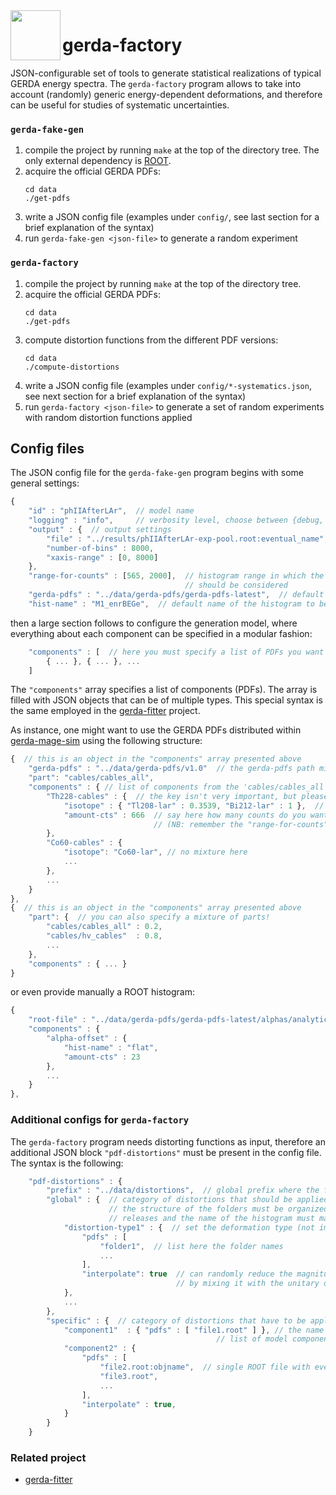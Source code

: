<img src=".github/gerda-logo.png" align="left"  height="80"/>

# gerda-factory

JSON-configurable set of tools to generate statistical realizations of typical
GERDA energy spectra. The `gerda-factory` program allows to take into account
(randomly) generic energy-dependent deformations, and therefore can be useful
for studies of systematic uncertainties.

### `gerda-fake-gen`

1. compile the project by running `make` at the top of the directory tree. The
   only external dependency is [ROOT](https://root.cern.ch/).
2. acquire the official GERDA PDFs:
   ```console
   cd data
   ./get-pdfs
   ```
3. write a JSON config file (examples under `config/`, see last section for a
   brief explanation of the syntax)
4. run `gerda-fake-gen <json-file>` to generate a random experiment

### `gerda-factory`

1. compile the project by running `make` at the top of the directory tree.
2. acquire the official GERDA PDFs:
   ```console
   cd data
   ./get-pdfs
   ```
3. compute distortion functions from the different PDF versions:
   ```console
   cd data
   ./compute-distortions
   ```
3. write a JSON config file (examples under `config/*-systematics.json`, see
   next section for a brief explanation of the syntax)
4. run `gerda-factory <json-file>` to generate a set of random experiments with
   random distortion functions applied

## Config files

The JSON config file for the `gerda-fake-gen` program begins with some general settings:
```js
{
    "id" : "phIIAfterLAr",  // model name
    "logging" : "info",     // verbosity level, choose between {debug, detail, info, warning, error}
    "output" : {  // output settings
        "file" : "../results/phIIAfterLAr-exp-pool.root:eventual_name",  // output filename (and ROOT object name)
        "number-of-bins" : 8000,
        "xaxis-range" : [0, 8000]
    },
    "range-for-counts" : [565, 2000],  // histogram range in which the number of counts specified in the following
                                       // should be considered
    "gerda-pdfs" : "../data/gerda-pdfs/gerda-pdfs-latest",  // default value for the location of the GERDA PDFs
    "hist-name" : "M1_enrBEGe",  // default name of the histogram to be searched for in the ROOT files
```
then a large section follows to configure the generation model, where
everything about each component can be specified in a modular fashion:
```js
    "components" : [  // here you must specify a list of PDFs you want to use
        { ... }, { ... }, ...
    ]
```
The `"components"` array specifies a list of components (PDFs). The array is
filled with JSON objects that can be of multiple types. This special syntax is
the same employed in the [gerda-fitter](https://github.com/gipert/gerda-fitter)
project.

As instance, one might want to use the GERDA PDFs distributed within
[gerda-mage-sim](https://github.com/mppmu/gerda-mage-sim) using the following
structure:
```js
{  // this is an object in the "components" array presented above
    "gerda-pdfs" : "../data/gerda-pdfs/v1.0"  // the gerda-pdfs path might be set here to override the global one
    "part": "cables/cables_all",
    "components" : { // list of components from the 'cables/cables_all' part
        "Th228-cables" : {  // the key isn't very important, but please choose a unique name!
            "isotope" : { "Tl208-lar" : 0.3539, "Bi212-lar" : 1 },  // specify a mixture of isotopes
            "amount-cts" : 666  // say here how many counts do you want to sample from the PDF
                                // (NB: remember the "range-for-counts" parameter above
        },
        "Co60-cables" : {
            "isotope": "Co60-lar", // no mixture here
            ...
        },
        ...
    }
},
{  // this is an object in the "components" array presented above
    "part": {  // you can also specify a mixture of parts!
        "cables/cables_all" : 0.2,
        "cables/hv_cables"  : 0.8,
        ...
    },
    "components" : { ... }
}
```
or even provide manually a ROOT histogram:
```js
{
    "root-file" : "../data/gerda-pdfs/gerda-pdfs-latest/alphas/analytic/pdf-functions.root",
    "components" : {
        "alpha-offset" : {
            "hist-name" : "flat",
            "amount-cts" : 23
        },
        ...
    }
},
```

### Additional configs for `gerda-factory`

The `gerda-factory` program needs distorting functions as input, therefore an
additional JSON block `"pdf-distortions"` must be present in the config file.
The syntax is the following:
```js
    "pdf-distortions" : {
        "prefix" : "../data/distortions",  // global prefix where the files/folders will be searched for
        "global" : {  // category of distortions that should be applied on all the components
                      // the structure of the folders must be organized in the same way as the GERDA PDFs
                      // releases and the name of the histogram must match
            "distortion-type1" : {  // set the deformation type (not important)
                "pdfs" : [
                    "folder1",  // list here the folder names
                    ...
                ],
                "interpolate": true  // can randomly reduce the magnitude of the distortion
                                     // by mixing it with the unitary distortion
            },
            ...
        },
        "specific" : {  // category of distortions that have to be applied to single components
            "component1"  : { "pdfs" : [ "file1.root" ] }, // the name of the component must be listed also in the
                                              // list of model components above!
            "component2" : {
                "pdfs" : [
                    "file2.root:objname",  // single ROOT file with eventual object name
                    "file3.root",
                    ...
                ],
                "interpolate" : true,
            }
        }
    }
```

### Related project

- [gerda-fitter](https://github.com/gipert/gerda-fitter)
